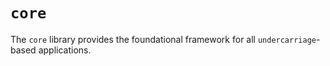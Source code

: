 # `core`

The `core` library provides the foundational framework for all `undercarriage`-based applications.

